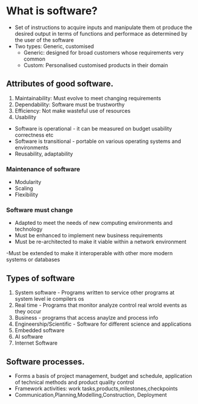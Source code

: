 # What is software?

- Set of instructions to acquire inputs and manipulate them ot produce
  the desired output in terms of functions and performace as determined
  by the user of the software
- Two types: Generic, customised
  - Generic: designed for broad customers whose requirements very common
  - Custom: Personalised customised products in their domain

## Attributes of good software.

1.  Maintainability: Must evolve to meet changing requirements
2.  Dependability: Software must be trustworthy
3.  Efficiency: Not make wasteful use of resources
4.  Usability

- Software is operational - it can be measured on budget usability
  correctness etc
- Software is transitional - portable on various operating systems and
  environments
- Reusability, adaptability

### Maintenance of software

- Modularity
- Scaling
- Flexibility

### Software must change

- Adapted to meet the needs of new computing environments and technology
- Must be enhanced to implement new business requirements
- Must be re-architected to make it viable within a network environment

-Must be extended to make it interoperable with other more modern
systems or databases

## Types of software

1.  System software - Programs written to service other programs at
    system level ie compilers os
2.  Real time - Programs that monitor analyze control real wrold events
    as they occur
3.  Business - programs that access anaylze and process info
4.  Engineership/Scientific - Software for different science and
    applications
5.  Embedded software
6.  AI software
7.  Internet Software

## Software processes.

- Forms a basis of project management, budget and schedule, application
  of technical methods and product quality control
- Framework activities: work tasks,products,milestones,checkpoints
- Communication,Planning,Modelling,Construction, Deployment
